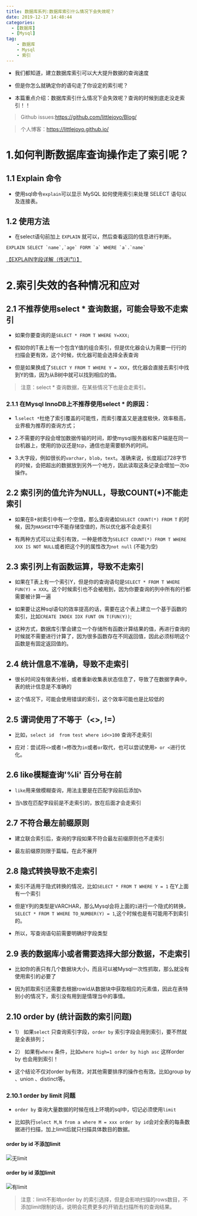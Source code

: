 ```yaml
---
title: 数据库系列:数据库索引什么情况下会失效呢？
date: 2019-12-17 14:48:44
categories:
  - [数据库]
  - [Mysql]
tag:
    - 数据库
    - Mysql
    - 索引
---
```


- 我们都知道，建立数据库索引可以大大提升数据的查询速度

- 但是你怎么就确定你的语句走了你设定的索引呢？

- 本篇重点介绍：数据库索引什么情况下会失效呢？查询的时候到底走没走索引！！

<!-- more -->

> Github issues:https://github.com/littlejoyo/Blog/

> 个人博客：https://littlejoyo.github.io/

# 1.如何判断数据库查询操作走了索引呢？

## 1.1 Explain 命令

- 使用sql命令`explain`可以显示 MySQL 如何使用索引来处理 SELECT 语句以及连接表。

## 1.2 使用方法

- 在select语句前加上 `EXPLAIN` 就可以，然后查看返回的信息进行判断。

```
EXPLAIN SELECT `name`,`age` FORM `a` WHERE `a`.`name`
```



[【EXPLAIN字段详解（传送门）】](https://littlejoyo.github.io/2019/12/17/database-explain/)



# 2.索引失效的各种情况和应对
## 2.1 不推荐使用select * 查询数据，可能会导致不走索引

- 如果你要查询的是`SELECT * FROM T WHERE Y=XXX;`

- 假如你的T表上有一个包含Y值的组合索引，但是优化器会认为需要一行行的扫描会更有效，这个时候，优化器可能会选择全表查询

- 但是如果换成了`SELECT Y FROM T WHERE Y = XXX`，优化器会直接去索引中找到Y的值，因为从B树中就可以找到相应的值。

> 注意：select * 查询数据，在某些情况下也是会走索引。

### 2.1.1 在Mysql InnoDB上不推荐使用select * 的原因：

- 1.`select *`杜绝了索引覆盖的可能性，而索引覆盖又是速度极快，效率极高，业界极为推荐的查询方式；

- 2.不需要的字段会增加数据传输的时间，即使mysql服务器和客户端是在同一台机器上，使用的协议还是tcp，通信也是需要额外的时间。

- 3.大字段，例如很长的`varchar`，`blob`，`text`。准确来说，长度超过728字节的时候，会把超出的数据放到另外一个地方，因此读取这条记录会增加一次io操作。

## 2.2 索引列的值允许为NULL，导致COUNT(*)不能走索引

- 如果在B+树索引中有一个空值，那么查询诸如`SELECT COUNT(*) FROM T` 的时候，因为`HASHSET`中不能存储空值的，所以优化器不会走索引

- 有两种方式可以让索引有效，一种是修改为`SELECT COUNT(*) FROM T WHERE XXX IS NOT NULL`或者把这个列的属性改为`not null` (不能为空)

## 2.3 索引列上有函数运算，导致不走索引

- 如果在T表上有一个索引Y，但是你的查询语句是`SELECT * FROM T WHERE FUN(Y) = XXX`。这个时候索引也不会被用到，因为你要查询的列中所有的行都需要被计算一遍

- 如果要让这种sql语句的效率提高的话，需要在这个表上建立一个基于函数的索引，比如`CREATE INDEX IDX FUNT ON T(FUN(Y))`;

- 这种方式，数据库引擎会建立一个存储所有函数计算结果的值，再进行查询的时候就不需要进行计算了，因为很多函数存在不同返回值，因此必须标明这个函数是有固定返回值的。

## 2.4 统计信息不准确，导致不走索引

- 很长时间没有做表分析，或者重新收集表状态信息了，导致了在数据字典中，表的统计信息是不准确的

- 这个情况下，可能会使用错误的索引，这个效率可能也是比较低的

## 2.5 谓词使用了不等于（<>, !=）

- 比如，`select id  from test where id<>100` 查询不走索引

- 应对：尝试将`<>`或者`!=`修改为`in`或者`or`取代，也可以尝试使用`> or <`进行优化。

## 2.6 like模糊查询'%li' 百分号在前

- `like`用来做模糊查询，用法主要是在匹配字段前后添加`%`

- 当`%`放在匹配字段前是不走索引的，放在后面才会走索引

## 2.7 不符合最左前缀原则

- 建立联合索引后，查询的字段如果不符合最左前缀原则也不走索引

- 最左前缀原则限于篇幅，在此不展开

## 2.8 隐式转换导致不走索引

- 索引不适用于隐式转换的情况，比如`SELECT * FROM T WHERE Y = 1` 在Y上面有一个索引

- 但是Y列的类型是VARCHAR，那么Mysql会将上面的`1`进行一个隐式的转换，`SELECT * FROM T WHERE TO_NUMBER(Y) = 1`,这个时候也是有可能用不到索引的。

- 所以，写查询语句前需要明确好字段类型

## 2.9 表的数据库小或者需要选择大部分数据，不走索引

- 比如你的表只有几个数据块大小，而且可以被Mysql一次性抓取，那么就没有使用索引的必要了

- 因为抓取索引还需要去根据rowid从数据块中获取相应的元素值，因此在表特别小的情况下，索引没有用到是情理当中的事情。

## 2.10 order by (统计函数的索引问题)

- 1） 如果`select` 只查询索引字段，`order by` 索引字段会用到索引，要不然就是全表排列；

- 2） 如果有`where` 条件，比如`where high=1 order by high asc` 这样order by 也会用到索引！

- 这个结论不仅对order by有效，对其他需要排序的操作也有效。比如group by 、union 、distinct等。

### 2.10.1 order by limit 问题
- `order by` 查询大量数据的时候在线上环境的sql中，切记必须使用`limit`

- 比如执行`select M,N from a where M = xxx order by id`会对全表的每条数据进行扫描，加上limit后就只扫描具体数目的数据。

#### order by id 不添加limit
![无limit](https://i.loli.net/2019/12/17/oh1KT3RmPNjbLIE.png)

#### order by id 添加limit
![有limit](https://i.loli.net/2019/12/17/KZa3pGfxR8j7thE.png)

> 注意：limit不影响order by 的索引选择，但是会影响扫描的rows数目，不添加limit限制的话，说明会花费更多的开销去扫描所有的查询结果。